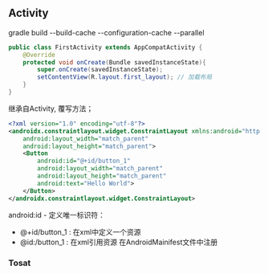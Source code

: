 ## Activity
gradle build --build-cache --configuration-cache --parallel

```java
public class FirstActivity extends AppCompatActivity {  
    @Override  
    protected void onCreate(Bundle savedInstanceState){  
        super.onCreate(savedInstanceState);  
        setContentView(R.layout.first_layout); // 加载布局
    }  
}
```
继承自Activity, 覆写方法；

```xml
<?xml version="1.0" encoding="utf-8"?>
<androidx.constraintlayout.widget.ConstraintLayout xmlns:android="http://schemas.android.com/apk/res/android"
    android:layout_width="match_parent"
    android:layout_height="match_parent">
    <Button
        android:id="@+id/button_1"
        android:layout_width="match_parent"
        android:layout_height="match_parent"
        android:text="Hello World">
    </Button>
</androidx.constraintlayout.widget.ConstraintLayout>
```
android:id - 定义唯一标识符：
- @+id/button_1 : 在xml中定义一个资源
- @id:/button_1 : 在xml引用资源
在AndroidMainifest文件中注册
### Tosat
